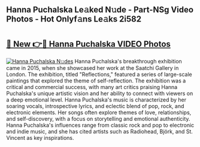 ## Hanna Puchalska Le𝚊ked N𝚞de - Part-NSg Video Photos - Hot Onlyf𝚊ns Le𝚊ks 2i582

# <h2><a href="http://ac18146.deff.icu/?id=Hanna+Puchalska">🔗 New 👉🔴 Hanna Puchalska VIDEO Photos</a></h2>

[![Hanna Puchalska N𝚞des](https://i.imgur.com/rIISA9y.gif)](http://ac18146.deff.icu/?id=Hanna+Puchalska)
Hanna Puchalska's breakthrough exhibition came in 2015, when she showcased her work at the Saatchi Gallery in London. The exhibition, titled "Reflections," featured a series of large-scale paintings that explored the theme of self-reflection. The exhibition was a critical and commercial success, with many art critics praising Hanna Puchalska's unique artistic vision and her ability to connect with viewers on a deep emotional level. Hanna Puchalska's music is characterized by her soaring vocals, introspective lyrics, and eclectic blend of pop, rock, and electronic elements. Her songs often explore themes of love, relationships, and self-discovery, with a focus on storytelling and emotional authenticity. Hanna Puchalska's influences range from classic rock and pop to electronic and indie music, and she has cited artists such as Radiohead, Björk, and St. Vincent as key inspirations.
